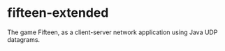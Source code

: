 fifteen-extended
================

The game Fifteen, as a client-server network application using Java UDP datagrams.
